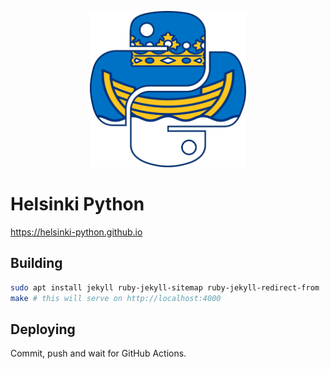 <p align="center">
  <img width="250" height="250"
       src="https://raw.githubusercontent.com/helsinki-python/logo/main/HelPy.svg"
       alt="Helsinki Python logo">
</p>

# Helsinki Python

https://helsinki-python.github.io

## Building

```bash
sudo apt install jekyll ruby-jekyll-sitemap ruby-jekyll-redirect-from
make # this will serve on http://localhost:4000
```

## Deploying

Commit, push and wait for GitHub Actions.
